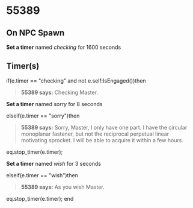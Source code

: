 # 55389
## On NPC Spawn

**Set a timer** named *checking* for 1600 seconds
## Timer(s)

if(e.timer == "checking" and not e.self:IsEngaged())then


>**55389 says:** Checking Master.


**Set a timer** named *sorry* for 8 seconds



elseif(e.timer == "sorry")then


>**55389 says:** Sorry, Master, I only have one part. I have the circular monoplanar fastener, but not the reciprocal perpetual linear motivating sprocket. I will be able to acquire it within a few hours.


eq.stop_timer(e.timer);


**Set a timer** named *wish* for 3 seconds

elseif(e.timer == "wish")then


>**55389 says:** As you wish Master.


eq.stop_timer(e.timer);
end
